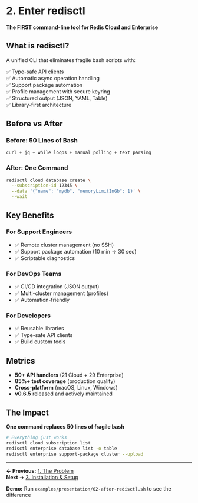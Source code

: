 # 2. Enter redisctl

**The FIRST command-line tool for Redis Cloud and Enterprise**

## What is redisctl?

A unified CLI that eliminates fragile bash scripts with:

✅ Type-safe API clients  
✅ Automatic async operation handling  
✅ Support package automation  
✅ Profile management with secure keyring  
✅ Structured output (JSON, YAML, Table)  
✅ Library-first architecture

## Before vs After

### Before: 50 Lines of Bash

```bash
curl + jq + while loops + manual polling + text parsing
```

### After: One Command

```bash
redisctl cloud database create \
  --subscription-id 12345 \
  --data '{"name": "mydb", "memoryLimitInGb": 1}' \
  --wait
```

## Key Benefits

### For Support Engineers
- ✅ Remote cluster management (no SSH)
- ✅ Support package automation (10 min → 30 sec)
- ✅ Scriptable diagnostics

### For DevOps Teams
- ✅ CI/CD integration (JSON output)
- ✅ Multi-cluster management (profiles)
- ✅ Automation-friendly

### For Developers
- ✅ Reusable libraries
- ✅ Type-safe API clients
- ✅ Build custom tools

## Metrics

- **50+ API handlers** (21 Cloud + 29 Enterprise)
- **85%+ test coverage** (production quality)
- **Cross-platform** (macOS, Linux, Windows)
- **v0.6.5** released and actively maintained

## The Impact

**One command replaces 50 lines of fragile bash**

```bash
# Everything just works
redisctl cloud subscription list
redisctl enterprise database list -o table
redisctl enterprise support-package cluster --upload
```

---

**← Previous:** [1. The Problem](./01-problem.md)  
**Next →** [3. Installation & Setup](./03-setup.md)

**Demo:** Run `examples/presentation/02-after-redisctl.sh` to see the difference

